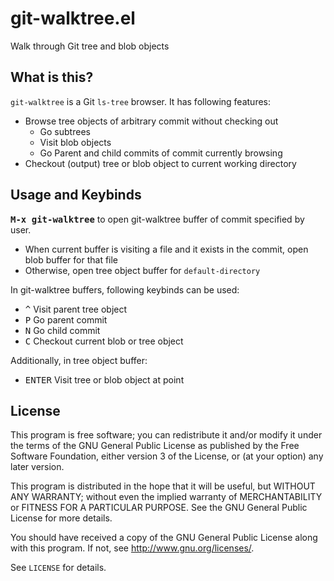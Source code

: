 git-walktree.el
===============

Walk through Git tree and blob objects


What is this?
-------------

`git-walktree` is a Git `ls-tree` browser.
It has following features:

- Browse tree objects of arbitrary commit without checking out
  - Go subtrees
  - Visit blob objects
  - Go Parent and child commits of commit currently browsing
- Checkout (output) tree or blob object to current working directory

Usage and Keybinds
------------------

**<kbd>M-x git-walktree</kbd>** to open git-walktree buffer
of commit specified by user.

- When current buffer is visiting a file and it exists in the commit,
  open blob buffer for that file
- Otherwise, open tree object buffer for `default-directory`


In git-walktree buffers, following keybinds can be used:

- <kbd>^</kbd> Visit parent tree object
- <kbd>P</kbd> Go parent commit
- <kbd>N</kbd> Go child commit
- <kbd>C</kbd> Checkout current blob or tree object

Additionally, in tree object buffer:

- <kbd>ENTER</kbd> Visit tree or blob object at point


License
-------


This program is free software; you can redistribute it and/or modify
it under the terms of the GNU General Public License as published by
the Free Software Foundation, either version 3 of the License, or
(at your option) any later version.

This program is distributed in the hope that it will be useful,
but WITHOUT ANY WARRANTY; without even the implied warranty of
MERCHANTABILITY or FITNESS FOR A PARTICULAR PURPOSE.  See the
GNU General Public License for more details.

You should have received a copy of the GNU General Public License
along with this program.  If not, see <http://www.gnu.org/licenses/>.

See `LICENSE` for details.
